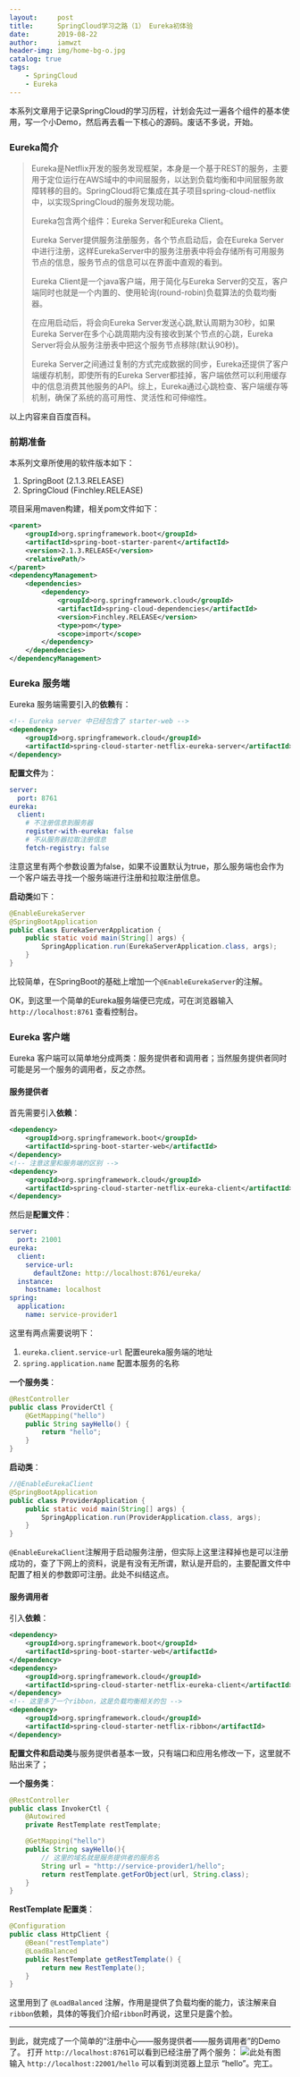 ```yaml
---
layout:     post
title:      SpringCloud学习之路（1） Eureka初体验
date:       2019-08-22
author:     iamwzt
header-img: img/home-bg-o.jpg
catalog: true
tags:
    - SpringCloud
    - Eureka
---
```


本系列文章用于记录SpringCloud的学习历程，计划会先过一遍各个组件的基本使用，写一个小Demo，然后再去看一下核心的源码。废话不多说，开始。

### Eureka简介

> Eureka是Netflix开发的服务发现框架，本身是一个基于REST的服务，主要用于定位运行在AWS域中的中间层服务，以达到负载均衡和中间层服务故障转移的目的。SpringCloud将它集成在其子项目spring-cloud-netflix中，以实现SpringCloud的服务发现功能。
>
> Eureka包含两个组件：Eureka Server和Eureka Client。
>
> Eureka Server提供服务注册服务，各个节点启动后，会在Eureka Server中进行注册，这样EurekaServer中的服务注册表中将会存储所有可用服务节点的信息，服务节点的信息可以在界面中直观的看到。
>
> Eureka Client是一个java客户端，用于简化与Eureka Server的交互，客户端同时也就是一个内置的、使用轮询(round-robin)负载算法的负载均衡器。
>
> 在应用启动后，将会向Eureka Server发送心跳,默认周期为30秒，如果Eureka Server在多个心跳周期内没有接收到某个节点的心跳，Eureka Server将会从服务注册表中把这个服务节点移除(默认90秒)。
>
> Eureka Server之间通过复制的方式完成数据的同步，Eureka还提供了客户端缓存机制，即使所有的Eureka Server都挂掉，客户端依然可以利用缓存中的信息消费其他服务的API。综上，Eureka通过心跳检查、客户端缓存等机制，确保了系统的高可用性、灵活性和可伸缩性。

以上内容来自百度百科。

### 前期准备
本系列文章所使用的软件版本如下：
1. SpringBoot (2.1.3.RELEASE)
2. SpringCloud (Finchley.RELEASE)

项目采用maven构建，相关pom文件如下：
```xml
<parent>
    <groupId>org.springframework.boot</groupId>
    <artifactId>spring-boot-starter-parent</artifactId>
    <version>2.1.3.RELEASE</version>
    <relativePath/>
</parent>
<dependencyManagement>
    <dependencies>
        <dependency>
            <groupId>org.springframework.cloud</groupId>
            <artifactId>spring-cloud-dependencies</artifactId>
            <version>Finchley.RELEASE</version>
            <type>pom</type>
            <scope>import</scope>
        </dependency>
    </dependencies>
</dependencyManagement>
```

### Eureka 服务端
Eureka 服务端需要引入的**依赖**有：
```xml
<!-- Eureka server 中已经包含了 starter-web -->
<dependency>
    <groupId>org.springframework.cloud</groupId>
    <artifactId>spring-cloud-starter-netflix-eureka-server</artifactId>
</dependency>
```
**配置文件**为：
```yaml
server:
  port: 8761
eureka:
  client:
    # 不注册信息到服务器
    register-with-eureka: false
    # 不从服务器拉取注册信息
    fetch-registry: false
```
注意这里有两个参数设置为false，如果不设置默认为true，那么服务端也会作为一个客户端去寻找一个服务端进行注册和拉取注册信息。

**启动类**如下：
```java
@EnableEurekaServer
@SpringBootApplication
public class EurekaServerApplication {
    public static void main(String[] args) {
        SpringApplication.run(EurekaServerApplication.class, args);
    }
}
```
比较简单，在SpringBoot的基础上增加一个`@EnableEurekaServer`的注解。

OK，到这里一个简单的Eureka服务端便已完成，可在浏览器输入 `http://localhost:8761` 查看控制台。

### Eureka 客户端
Eureka 客户端可以简单地分成两类：服务提供者和调用者；当然服务提供者同时可能是另一个服务的调用者，反之亦然。

#### 服务提供者
首先需要引入**依赖**：
```xml
<dependency>
    <groupId>org.springframework.boot</groupId>
    <artifactId>spring-boot-starter-web</artifactId>
</dependency>
<!-- 注意这里和服务端的区别 -->
<dependency>
    <groupId>org.springframework.cloud</groupId>
    <artifactId>spring-cloud-starter-netflix-eureka-client</artifactId>
</dependency>
```

然后是**配置文件**：
```yaml
server:
  port: 21001
eureka:
  client:
    service-url:
      defaultZone: http://localhost:8761/eureka/
  instance:
    hostname: localhost
spring:
  application:
    name: service-provider1
```
这里有两点需要说明下：
1. `eureka.client.service-url` 配置eureka服务端的地址
2. `spring.application.name` 配置本服务的名称

**一个服务类**：
```java
@RestController
public class ProviderCtl {
    @GetMapping("hello")
    public String sayHello() {
        return "hello";
    }
}
```

**启动类**：
```java
//@EnableEurekaClient
@SpringBootApplication
public class ProviderApplication {
    public static void main(String[] args) {
        SpringApplication.run(ProviderApplication.class, args);
    }
}
```
`@EnableEurekaClient`注解用于启动服务注册，但实际上这里注释掉也是可以注册成功的，查了下网上的资料，说是有没有无所谓，默认是开启的，主要配置文件中配置了相关的参数即可注册。此处不纠结这点。

#### 服务调用者
引入**依赖**：
```xml
<dependency>
    <groupId>org.springframework.boot</groupId>
    <artifactId>spring-boot-starter-web</artifactId>
</dependency>
<dependency>
    <groupId>org.springframework.cloud</groupId>
    <artifactId>spring-cloud-starter-netflix-eureka-client</artifactId>
</dependency>
<!-- 这里多了一个ribbon，这是负载均衡相关的包 -->
<dependency>
    <groupId>org.springframework.cloud</groupId>
    <artifactId>spring-cloud-starter-netflix-ribbon</artifactId>
</dependency>
```

**配置文件和启动类**与服务提供者基本一致，只有端口和应用名修改一下，这里就不贴出来了；

**一个服务类**：
```java
@RestController
public class InvokerCtl {
    @Autowired
    private RestTemplate restTemplate;

    @GetMapping("hello")
    public String sayHello(){
        // 这里的域名就是服务提供者的服务名
        String url = "http://service-provider1/hello";
        return restTemplate.getForObject(url, String.class);
    }
}
```
**RestTemplate 配置类**：
```java
@Configuration
public class HttpClient {
    @Bean("restTemplate")
    @LoadBalanced
    public RestTemplate getRestTemplate() {
        return new RestTemplate();
    }
}
```
这里用到了 `@LoadBalanced` 注解，作用是提供了负载均衡的能力，该注解来自`ribbon`依赖，具体的等我们介绍`ribbon`时再说，这里只是露个脸。

---

到此，就完成了一个简单的“注册中心——服务提供者——服务调用者”的Demo了。
打开 `http://localhost:8761`可以看到已经注册了两个服务：
![此处有图]()
输入 `http://localhost:22001/hello` 可以看到浏览器上显示 “hello”。完工。

